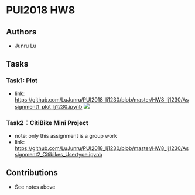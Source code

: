 # PUI2018 HW8

## Authors
- Junru Lu

## Tasks
### Task1: Plot
- link: https://github.com/LuJunru/PUI2018_lj1230/blob/master/HW8_lj1230/Assignment1_plot_lj1230.ipynb
![](https://github.com/LuJunru/PUI2018_lj1230/blob/master/HW8_lj1230/plot.png) 

### Task2：CitiBike Mini Project
- note: only this assignment is a group work
- link: https://github.com/LuJunru/PUI2018_lj1230/blob/master/HW8_lj1230/Assignment2_Citibikes_Usertype.ipynb

## Contributions
- See notes above